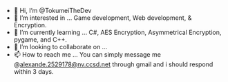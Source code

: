 - 👋 Hi, I’m @TokumeiTheDev
- 👀 I’m interested in ...
  Game development, Web development, & Encryption.
- 🌱 I’m currently learning ...
 C#, AES Encryption, Asymmetrical Encryption, pygame, and C++.
- 💞️ I’m looking to collaborate on ...
- 📫 How to reach me ...
You can simply message me @alexande.2529178@nv.ccsd.net through gmail and i should respond within 3 days.
<!---
TokumeiTheDev/TokumeiTheDev is a ✨ special ✨ repository because its `README.md` (this file) appears on your GitHub profile.
You can click the Preview link to take a look at your changes.
--->
